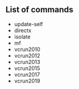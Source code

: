 ## List of commands

- update-self
- directx
- isolate
- mf
- vcrun2010
- vcrun2012
- vcrun2013
- vcrun2015
- vcrun2017
- vcrun2019
